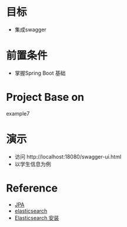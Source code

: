 # 目标
- 集成swagger


# 前置条件
- 掌握Spring Boot 基础

# Project Base on
example7

# 演示
- 访问 http://localhost:18080/swagger-ui.html
- 以学生信息为例

# Reference
- [JPA](https://github.com/OracleGao/spring-boot/tree/master/example07)
- [elasticsearch](https://github.com/OracleGao/spring-boot/tree/master/example08)
- [Elasticsearch 安装](https://github.com/OracleGao/elasticsearch/blob/master/You%20Know%20for%20Search.md#installation)
